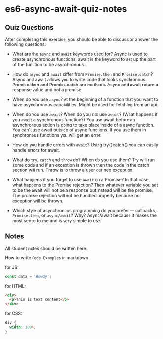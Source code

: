 # es6-async-await-quiz-notes

## Quiz Questions

After completing this exercise, you should be able to discuss or answer the following questions:

- What are the `async` and `await` keywords used for?
  Async is used to create asynchronous functions, await is the keyword to set up the part of the function to be asynchronous.

- How do `async` and `await` differ from `Promise.then` and `Promise.catch`?
  Async and await allows you to write code that looks synchronous. Promise.then and Promise.catch are methods. Async and await return a response value and not a promise.

- When do you use `async`?
  At the beginning of a function that you want to have asynchronous capabilities. Might be used for fetching from an api.

- When do you use `await`? When do you _not_ use `await`? (What happens if you `await` a synchronous function?)
  You use await before an asynchronous action is going to take place inside of a async function. You can't use await outside of async functions. If you use them in synchronous functions you will get an error.

- How do you handle errors with `await`?
  Using try{}catch{} you can easily handle errors for await.

- What do `try`, `catch` and `throw` do? When do you use them?
  Try will run some code and if an exception is thrown then the code in the catch section will run. Throw is to throw a user defined exception.

- What happens if you forget to use `await` on a Promise? In that case, what happens to the Promise rejection?
  Then whatever variable you set to be the await will not be a response but instead will be the promise. The promise rejection will not be handled properly because no exception will be thrown.

- Which style of asynchronous programming do you prefer — callbacks, `Promise.then`, or `async/await`? Why?
  Async/await because it makes the most sense to me and is very simple to use.

## Notes

All student notes should be written here.

How to write `Code Examples` in markdown

for JS:

```javascript
const data = 'Howdy';
```

for HTML:

```html
<div>
  <p>This is text content</p>
</div>
```

for CSS:

```css
div {
  width: 100%;
}
```
